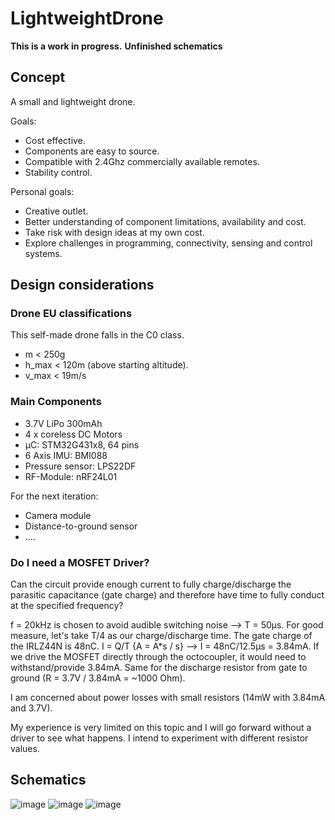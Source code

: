 # LightweightDrone

**This is a work in progress.**
**Unfinished schematics**

## Concept

A small and lightweight drone.

Goals:
- Cost effective.
- Components are easy to source.
- Compatible with 2.4Ghz commercially available remotes.
- Stability control.

Personal goals:
- Creative outlet.
- Better understanding of component limitations, availability and cost.
- Take risk with design ideas at my own cost.
- Explore challenges in programming, connectivity, sensing and control systems.



## Design considerations

### Drone EU classifications
This self-made drone falls in the C0 class.
- m < 250g
- h_max < 120m (above starting altitude).
- v_max < 19m/s

### Main Components
- 3.7V LiPo 300mAh 
- 4 x coreless DC Motors
- µC: STM32G431x8, 64 pins
- 6 Axis IMU: BMI088
- Pressure sensor: LPS22DF
- RF-Module: nRF24L01
  
For the next iteration:
- Camera module
- Distance-to-ground sensor
- ....

### Do I need a MOSFET Driver?

Can the circuit provide enough current to fully charge/discharge the parasitic capacitance (gate charge) and therefore have time to fully conduct at the specified frequency? 

f = 20kHz is chosen to avoid audible switching noise --> T = 50µs. For good measure, let's take T/4 as our charge/discharge time. The gate charge of the IRLZ44N is 48nC.  I = Q/T {A = A*s / s} --> I = 48nC/12.5µs = 3.84mA.
If we drive the MOSFET directly through the octocoupler, it would need to withstand/provide 3.84mA. Same for the discharge resistor from gate to ground (R = 3.7V / 3.84mA = ~1000 Ohm).

I am concerned about power losses with small resistors (14mW with 3.84mA and 3.7V).

My experience is very limited on this topic and I will go forward without a driver to see what happens. I intend to experiment with different resistor values.

## Schematics
![image](https://github.com/user-attachments/assets/a70238b1-1599-41a0-93a1-a771661191e8)
![image](https://github.com/user-attachments/assets/ed4fb1e3-10e3-4206-8926-4ddf1daf6398)
![image](https://github.com/user-attachments/assets/0a80a9c3-3a5e-4272-a443-f21bdbcd8df1)


